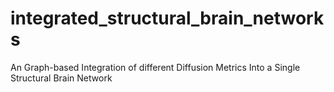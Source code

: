 # integrated_structural_brain_networks
An Graph-based Integration of different Diffusion Metrics Into a Single Structural Brain Network

